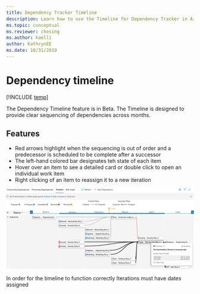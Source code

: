 ```yaml
---
title: Dependency Tracker Timeline
description: Learn how to use the Timeline for Dependency Tracker in Azure DevOps
ms.topic: conceptual
ms.reviewer: chesing
ms.author: kaelli
author: KathrynEE
ms.date: 10/31/2019
---
```



# Dependency timeline

[!INCLUDE [temp](../../_shared/version-vsts-only.md)]

The Dependency Timeline feature is in Beta.  The Timeline is designed to provide clear sequencing of dependencies across months.


## Features

- Red arrows highlight when the sequencing is out of order and a predecessor is scheduled to be complete after a successor
- The left-hand colored bar designates teh state of each item
- Hover over an item to see a detailed card or double click to open an individual work item
- Right clicking of an item to reassign it to a new iteration

![Timeline](_img/Timeline.png)

In order for the timeline to function correctly Iterations must have dates assigned
